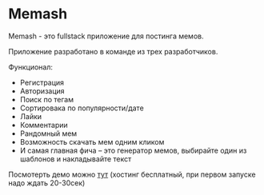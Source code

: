 # Memash

Memash - это fullstack приложение для постинга мемов.

Приложение разработано в команде из трех разработчиков.

Функционал:
- Регистрация
- Авторизация
- Поиск по тегам
- Сортировака по популярности/дате
- Лайки
- Комментарии
- Рандомный мем
- Возможность скачать мем одним кликом
- И самая главная фича – это генератор мемов, выбирайте один из шаблонов и накладывайте текст

Посмотерть демо можно [тут](https://memes-constructor.herokuapp.com/) (хостинг бесплатный, при первом запуске надо ждать 20-30сек)
